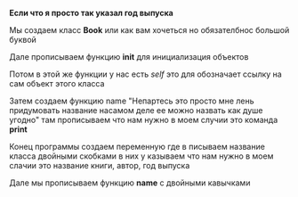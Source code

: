 __Если что я просто так указал год выпуска__

Мы создаем класс  __Book__ или как вам хочеться но обязателбнос большой буквой

Дале прописываем функцию __init__ для инициализация объектов

Потом в этой же функции у нас есть _self_ это для обозначает ссылку на сам объект этого класса

Затем создаем функцию name "Непартесь это просто мне лень придумовать название насамом деле ее можно назвать как душе угодно" там 
прописываем что нам нужно в моем случии это команда __print__

Конец программы создаем переменную где в писываем название класса двойными скобками в них у казываем что нам нужно в моем слачии это 
название книги, автор, год выпуска

Дале мы прописываем функцию __name__ с двойными кавычками
